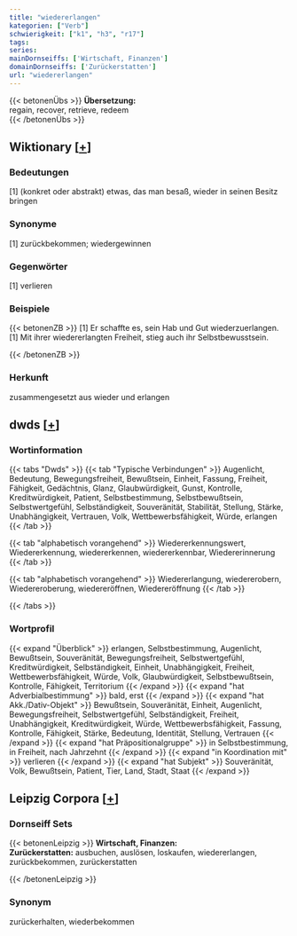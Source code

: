 ```yaml
---
title: "wiedererlangen"
kategorien: ["Verb"]
schwierigkeit: ["k1", "h3", "r17"]
tags:
series:
mainDornseiffs: ['Wirtschaft, Finanzen']
domainDornseiffs: ['Zurückerstatten']
url: "wiedererlangen"
---
```


{{< betonenÜbs >}}
**Übersetzung:**  
regain, recover, retrieve, redeem  
{{< /betonenÜbs >}}

## Wiktionary [[+](https://de.wiktionary.org/wiki/wiedererlangen)]

### Bedeutungen
[1] (konkret oder abstrakt) etwas, das man besaß, wieder in seinen Besitz bringen  

### Synonyme
[1] zurückbekommen; wiedergewinnen  

### Gegenwörter
[1] verlieren  

### Beispiele
{{< betonenZB >}}
[1] Er schaffte es, sein Hab und Gut wiederzuerlangen.  
[1] Mit ihrer wiedererlangten Freiheit, stieg auch ihr Selbstbewusstsein.  

{{< /betonenZB >}}
### Herkunft
zusammengesetzt aus wieder und erlangen  



## dwds [[+](https://www.dwds.de/wb/wiedererlangen)]

### Wortinformation
{{< tabs "Dwds" >}}
{{< tab "Typische Verbindungen" >}}
Augenlicht, Bedeutung, Bewegungsfreiheit, Bewußtsein, Einheit, Fassung, Freiheit, Fähigkeit, Gedächtnis, Glanz, Glaubwürdigkeit, Gunst, Kontrolle, Kreditwürdigkeit, Patient, Selbstbestimmung, Selbstbewußtsein, Selbstwertgefühl, Selbständigkeit, Souveränität, Stabilität, Stellung, Stärke, Unabhängigkeit, Vertrauen, Volk, Wettbewerbsfähigkeit, Würde, erlangen
{{< /tab >}}

{{< tab "alphabetisch vorangehend" >}}
Wiedererkennungswert, Wiedererkennung, wiedererkennen, wiedererkennbar, Wiedererinnerung
{{< /tab >}}

{{< tab "alphabetisch vorangehend" >}}
Wiedererlangung, wiedererobern, Wiedereroberung, wiedereröffnen, Wiedereröffnung
{{< /tab >}}

{{< /tabs >}}

### Wortprofil
{{< expand "Überblick" >}} erlangen, Selbstbestimmung, Augenlicht, Bewußtsein, Souveränität, Bewegungsfreiheit, Selbstwertgefühl, Kreditwürdigkeit, Selbständigkeit, Einheit, Unabhängigkeit, Freiheit, Wettbewerbsfähigkeit, Würde, Volk, Glaubwürdigkeit, Selbstbewußtsein, Kontrolle, Fähigkeit, Territorium {{< /expand >}}
{{< expand "hat Adverbialbestimmung" >}} bald, erst {{< /expand >}}
{{< expand "hat Akk./Dativ-Objekt" >}} Bewußtsein, Souveränität, Einheit, Augenlicht, Bewegungsfreiheit, Selbstwertgefühl, Selbständigkeit, Freiheit, Unabhängigkeit, Kreditwürdigkeit, Würde, Wettbewerbsfähigkeit, Fassung, Kontrolle, Fähigkeit, Stärke, Bedeutung, Identität, Stellung, Vertrauen {{< /expand >}}
{{< expand "hat Präpositionalgruppe" >}} in Selbstbestimmung, in Freiheit, nach Jahrzehnt {{< /expand >}}
{{< expand "in Koordination mit" >}} verlieren {{< /expand >}}
{{< expand "hat Subjekt" >}} Souveränität, Volk, Bewußtsein, Patient, Tier, Land, Stadt, Staat {{< /expand >}}

## Leipzig Corpora [[+](https://corpora.uni-leipzig.de/en/res?word=wiedererlangen&corpusId=deu_newscrawl-public_2018)]

### Dornseiff Sets
{{< betonenLeipzig >}}
**Wirtschaft, Finanzen:**  
**Zurückerstatten:** ausbuchen, auslösen, loskaufen, wiedererlangen, zurückbekommen, zurückerstatten  

{{< /betonenLeipzig >}}

### Synonym
zurückerhalten, wiederbekommen

